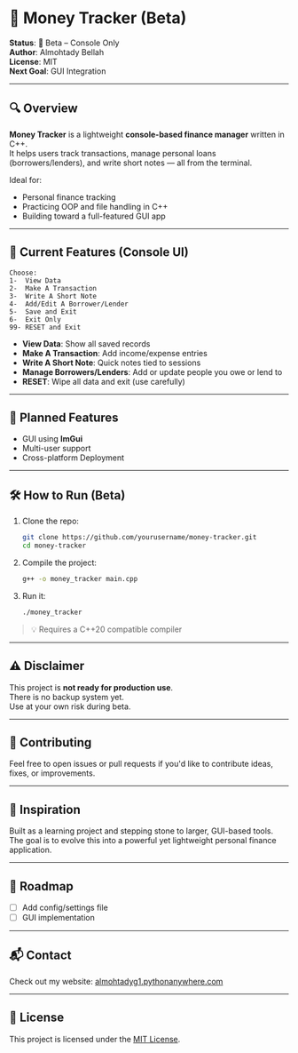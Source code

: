 # 💸 Money Tracker (Beta)

**Status**: 🚧 Beta – Console Only  
**Author**: Almohtady Bellah  
**License**: MIT  
**Next Goal**: GUI Integration  

---

## 🔍 Overview

**Money Tracker** is a lightweight **console-based finance manager** written in C++.  
It helps users track transactions, manage personal loans (borrowers/lenders), and write short notes — all from the terminal.

Ideal for:
- Personal finance tracking
- Practicing OOP and file handling in C++
- Building toward a full-featured GUI app

---

## 📜 Current Features (Console UI)

```
Choose:
1-  View Data
2-  Make A Transaction
3-  Write A Short Note
4-  Add/Edit A Borrower/Lender
5-  Save and Exit
6-  Exit Only
99- RESET and Exit
```

- **View Data**: Show all saved records  
- **Make A Transaction**: Add income/expense entries  
- **Write A Short Note**: Quick notes tied to sessions  
- **Manage Borrowers/Lenders**: Add or update people you owe or lend to  
- **RESET**: Wipe all data and exit (use carefully)  

---

## 🚀 Planned Features

- GUI using **ImGui**
- Multi-user support
- Cross-platform Deployment

---

## 🛠️ How to Run (Beta)

1. Clone the repo:
   ```bash
   git clone https://github.com/yourusername/money-tracker.git
   cd money-tracker
   ```

2. Compile the project:
   ```bash
   g++ -o money_tracker main.cpp
   ```

3. Run it:
   ```bash
   ./money_tracker
   ```

> 💡 Requires a C++20 compatible compiler

---

## ⚠️ Disclaimer

This project is **not ready for production use**.  
There is no backup system yet.  
Use at your own risk during beta.

---

## 🤝 Contributing

Feel free to open issues or pull requests if you'd like to contribute ideas, fixes, or improvements.

---

## 🧠 Inspiration

Built as a learning project and stepping stone to larger, GUI-based tools.  
The goal is to evolve this into a powerful yet lightweight personal finance application.

---

## 📅 Roadmap

- [ ] Add config/settings file
- [ ] GUI implementation

---

## 📬 Contact

Check out my website: [almohtadyg1.pythonanywhere.com](https://almohtadyg1.pythonanywhere.com/)

---

## 🪪 License

This project is licensed under the [MIT License](https://opensource.org/licenses/MIT).
